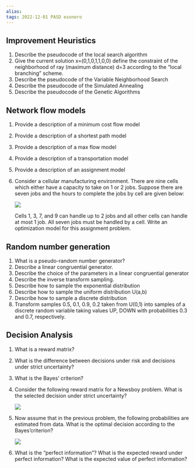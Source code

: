 ```yaml
---
alias: 
tags: 2022-12-01 PASD esonero
---
```


## Improvement Heuristics

1. Describe the pseudocode of the local search algorithm
2. Give the current solution x=(0,1,0,1,1,0,0) define the constraint of the neighborhood of ray (maximum distance) d=3 according to the “local branching” scheme.
3. Describe the pseudocode of the Variable Neighborhood Search
4. Describe the pseudocode of the Simulated Annealing 
5. Describe the pseudocode of the Genetic Algorithms

## Network flow models
1. Provide a description of a minimum cost flow model
2. Provide a description of a shortest path model
3. Provide a description of a max flow model
4. Provide a description of a transportation model
5. Provide a description of an assignment model
6. Consider a cellular manufacturing environment. There are nine cells which either have a capacity to take on 1 or 2 jobs. Suppose there are seven jobs and the hours to complete the jobs by cell are given below:

	![](Uni/PASD/esoneri/img/nfm6.jpeg)

	Cells 1, 3, 7, and 9 can handle up to 2 jobs and all other cells can handle at most 1 job. All seven jobs must be handled by a cell. Write an optimization model for this assignment problem.


## Random number generation
1. What is a pseudo-random number generator?
2. Describe a linear congruential generator.
3. Describe the choice of the parameters in a linear congruential generator
4. Describe the inverse transform sampling.
5. Describe how to sample the exponential distribution
6. Describe how to sample the uniform distribution U(a,b)
7. Describe how to sample a discrete distribution
8. Transform samples 0.5, 0.1, 0.9, 0.2 taken from U(0,1) into samples of a discrete random variable taking values UP, DOWN with probabilities 0.3 and 0.7, respectively.

## Decision Analysis
1. What is a reward matrix?
2. What is the difference between decisions under risk and decisions under strict uncertainty?
3. What is the Bayes’ criterion?
4. Consider the following reward matrix for a Newsboy problem. What is the selected decision under strict uncertainty?

	![](Uni/PASD/esoneri/img/da4.jpeg)

5. Now assume that in the previous problem, the following probabilities are estimated from data. What is the optimal decision according to the Bayes’criterion?

	![](Uni/PASD/esoneri/img/da5.jpeg)

6. What is the “perfect information”? What is the expected reward under perfect information? What is the expected value of perfect information?